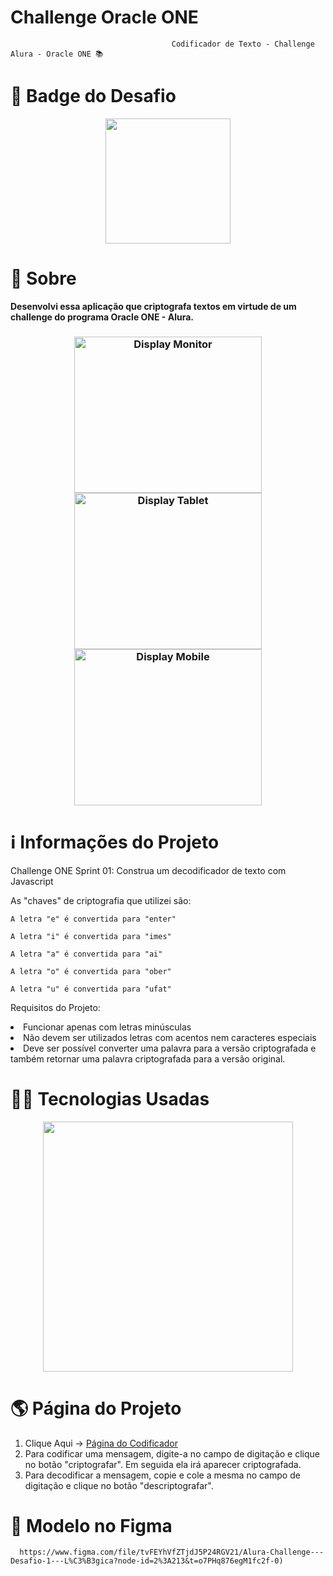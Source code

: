  # Challenge Oracle ONE 
                                        Codificador de Texto - Challenge Alura - Oracle ONE 📚
                                                   
# 🥇 **Badge do Desafio**    

<p align="center">
<img width="200" src="https://user-images.githubusercontent.com/113942221/211217982-96949eba-c20f-4b3c-9f69-f10380be369f.png">
</p>


# 🔎 **Sobre**
                                              
<p><strong>Desenvolvi essa aplicação que criptografa textos em virtude de um challenge do programa Oracle ONE - Alura.</strong><p>

 <h3 align="center">
    <img src="https://user-images.githubusercontent.com/113942221/211217324-084d3007-ddf9-40a6-8107-f8da7c83a61f.png" width="300" height="250" alt="Display Monitor">
    <img src="https://user-images.githubusercontent.com/113942221/211676873-a8107277-3dfe-4196-8387-db8aff8dea42.png" width="300" height="250" alt="Display Tablet">
    <img src="https://user-images.githubusercontent.com/113942221/211678866-48204cca-90ac-4ba2-955b-204d1abb4f25.png" width="300" height="250" alt="Display Mobile">
</h3>








# ℹ️ **Informações do Projeto**

Challenge ONE Sprint 01: Construa um decodificador de texto com Javascript 

As "chaves" de criptografia que utilizei são:

`A letra "e" é convertida para "enter"`

`A letra "i" é convertida para "imes"`

`A letra "a" é convertida para "ai"`

`A letra "o" é convertida para "ober"`

`A letra "u" é convertida para "ufat"`

Requisitos do Projeto:

<li>Funcionar apenas com letras minúsculas</li>

<li>Não devem ser utilizados letras com acentos nem caracteres especiais</li>

<li>Deve ser possível converter uma palavra para a versão criptografada e também retornar uma palavra criptografada para a versão original.</li>


# 👩‍💻 **Tecnologias Usadas**

<p align="center">
<img width="400" src="https://user-images.githubusercontent.com/113942221/211216650-01e41705-7f17-47c6-b761-e283227a2bdf.png">
</p>

# 🌎 **Página do Projeto**
1. Clique Aqui -> [ Página do Codificador](https://araujoeduarda.github.io/Challenge_Oracle_ONE_Criptografar_Textos/)
2. Para codificar uma mensagem, digite-a no campo de digitação e clique no botão "criptografar". Em seguida ela irá aparecer criptografada.
3. Para decodificar a mensagem, copie e cole a mesma no campo de digitação e clique no botão "descriptografar".

# 🎨 **Modelo no Figma**
      https://www.figma.com/file/tvFEYhVfZTjdJ5P24RGV21/Alura-Challenge---Desafio-1---L%C3%B3gica?node-id=2%3A213&t=o7PHq876egM1fc2f-0)
